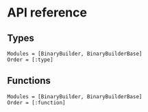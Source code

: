 # API reference

## Types
```@autodocs
Modules = [BinaryBuilder, BinaryBuilderBase]
Order = [:type]
```

## Functions
```@autodocs
Modules = [BinaryBuilder, BinaryBuilderBase]
Order = [:function]
```
